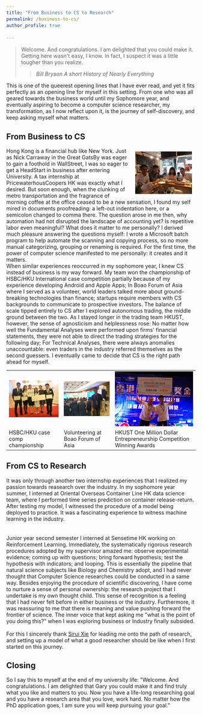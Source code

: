 ```yaml
---
title: "From Business to CS to Research"
permalink: /business-to-cs/
author_profile: true

---
```

> Welcome. And congratulations. I am delighted that you could make it. Getting here wasn't easy, I know. In fact, I suspect it was a little tougher than you realize.
> 
>>  <cite> Bill Bryson</cite> <cite> A short History of Nearly Everything</cite>

This is one of the queerest opening lines that I have ever read, and yet it fits perfectly as an opening line for myself in this setting. From one who was all geared towards the business world until my Sophomore year, and eventually aspiring to become a computer science researcher, my transformation, as I now reflect upon it, is the journey of self-discovery, and keep asking myself what matters.


## From Business to CS  
<img src="/images/PwC.jpg" alt="Lunch with Associates at PwC" style="float: right;margin: 10px; width: 30%;" title="Lunch with Associates at PwC">
Hong Kong is a financial hub like New York. Just as Nick Carraway in the Great GatsBy was eager to gain a foothold in WallStreet, I was so eager to get a HeadStart in business after entering University. A tax internship at PricewaterhousCoopers HK was exactly what I desired. But soon enough, when the clunking of metro transportation and the fragrance of morning coffee at the office ceased to be a new sensation, I found my self mired in documents proofreading: a left-out indentation here, or a semicolon changed to comma there. The question arose in me then, why automation had not disrupted the landscape of accounting yet? Is repetitive labor even meaningful? What does it matter to me personally? I derived much pleasure answering the questions myself: I wrote a Microsoft batch program to help automate the scanning and copying process, so no more manual categorizing, grouping or renaming is required. For the first time, the power of computer science manifested to me personally: it creates and it matters. 
<br />  
When similar experiences reoccurred in my sophomore year, I knew CS instead of business is my way forward. My team won the championship of HSBC/HKU International case competition partially because of my experience developing Android and Apple Apps; In Boao Forum of Asia where I served as a volunteer, world leaders talked more about ground-breaking technologies than finance; startups require members with CS backgrounds to communicate to prospective investors. The balance of scale tipped entirely to CS after I explored autonomous trading, the middle ground between the two. As I stayed longer in the trading team HKUST, however, the sense of agnosticism and helplessness rose: No matter how well the Fundamental Analyses were performed upon firms' financial statements, they were not able to direct the trading strategies for the following day; For Technical Analyses, there were always anomalies unaccountable: even traders in the industry referred themselves as the second guessers. I eventually came to decide that CS is the right path ahead for myself.  
<table stype="border:none; border-collapse: collapse; cellspacing:0px; cellpadding:0px"><tr style="border: none;">
<td style="border: none;"> <img src="/images/casecomp.jpg" alt="HSBC/HKU case comp championship" style="width: 220px;"/> </td>
<td style="border: none;"> <img src="/images/boao.jpg" alt="Volunteering at Boao Forum of Asia" style="width: 220px;"/> </td>
<td style="border: none;"> <img src="/images/startup.jpg" alt="HKUST one million dollar entrepreneurship competition" style="width: 220px;"/> </td>
</tr><tr style="border: none;"><td style="border: none;">HSBC/HKU case comp championship</td><td style="border: none;">Volunteering at Boao Forum of Asia</td> <td style="border: none;">HKUST One Million Dollar Entrepreneurship Competition Winning Awards</td>  </tr></table>

## From CS to Research
It was only through another two internship experiences that I realized my passion towards reasearch over the industry. In my sophomore year summer, I interned at Oriental Overseas Container Line HK data science team, where I performed time series prediction on container release-return. After testing my model, I witnessed the procedure of a model being deployed to practice. It was a fascinating experience to witness machine learning in the industry.  
<br />  
Junior year second semester I interned at Sensetime HK working on Reinforcement Learning. Immediately, the systematically rigorous research procedures adopted by my supervisor amazed me: observe experimental evidence; coming up with questions; bring forward hypothesis; test the hypothesis with indicators; and looping. This is essentially the pipeline that natural science subjects like Biology and Chemistry adopt, and I had never thought that Computer Science researches could be conducted in a same way. Besides enjoying the procedure of scientific discovering, I have come to nurture a sense of personal ownership: the research project that I undertake is my own thought child. This sense of recognition is a feeling that I had never felt before in either business or the industry. Furthermore, it was reassuring to me that there is meaning and value pushing forward the frontier of science. The inner voice that kept asking me "what is the point of you doing this?" when I was exploring business or Industry finally subsided.
<br />  
For this I sincerely thank [Sirui Xie](https://siruixie.com/) for leading me onto the path of research, and setting up a model of what a good researcher should be like when I first started on this journey.  

## Closing
So I say this to myself at the end of my university life: "Welcome. And congratulations. I am delighted that Gary you could make it and find truly what you like and matters to you. Now you have a life-long researching goal and you have a research area that you love, work hard. No matter how the PhD application goes, I am sure you will keep pursuing your goal."
